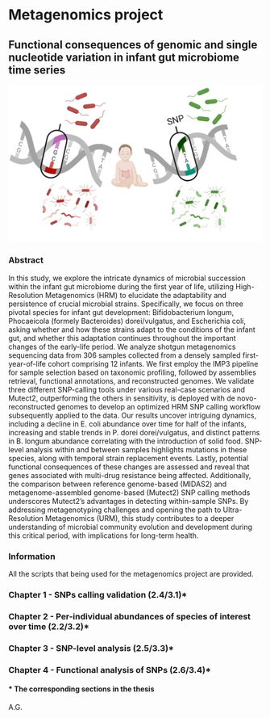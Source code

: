 # Metagenomics project
## Functional consequences of genomic and single nucleotide variation in infant gut microbiome time series 

![front_page](https://github.com/GArcho44/Thesis_AG/blob/main/fron_page_new.png?raw=true)

### Abstract 

In this study, we explore the intricate dynamics of microbial succession within the infant gut microbiome during the first year
of life, utilizing High-Resolution Metagenomics (HRM) to elucidate the adaptability and persistence of crucial microbial strains.
Specifically, we focus on three pivotal species for infant gut development: Bifidobacterium longum, Phocaeicola (formely Bacteroides)
dorei/vulgatus, and Escherichia coli, asking whether and how these
strains adapt to the conditions of the infant gut, and whether this
adaptation continues throughout the important changes of the
early-life period. We analyze shotgun metagenomics sequencing
data from 306 samples collected from a densely sampled first-year-of-life cohort comprising 12 infants. We first employ the IMP3
pipeline for sample selection based on taxonomic profiling, followed
by assemblies retrieval, functional annotations, and reconstructed
genomes. We validate three different SNP-calling tools under various real-case scenarios and Mutect2, outperforming the others
in sensitivity, is deployed with de novo-reconstructed genomes
to develop an optimized HRM SNP calling workflow subsequently
applied to the data. Our results uncover intriguing dynamics, including a decline in E. coli abundance over time for half of the infants,
increasing and stable trends in P. dorei dorei/vulgatus, and distinct
patterns in B. longum abundance correlating with the introduction of solid food. SNP-level analysis within and between samples
highlights mutations in these species, along with temporal strain
replacement events. Lastly, potential functional consequences of
these changes are assessed and reveal that genes associated with
multi-drug resistance being affected. Additionally, the comparison between reference genome-based (MIDAS2) and metagenome-assembled genome-based (Mutect2) SNP calling methods underscores Mutect2’s advantages in detecting within-sample SNPs. By
addressing metagenotyping challenges and opening the path to
Ultra-Resolution Metagenomics (URM), this study contributes to a
deeper understanding of microbial community evolution and development during this critical period, with implications for long-term
health.

### Information
All the scripts that being used for the metagenomics project are provided.

### Chapter 1 - SNPs calling validation (2.4/3.1)*

### Chapter 2 - Per-individual abundances of species of interest over time (2.2/3.2)*

### Chapter 3 - SNP-level analysis (2.5/3.3)*
 
### Chapter 4 - Functional analysis of SNPs (2.6/3.4)*

#### * The corresponding sections in the thesis
A.G.

